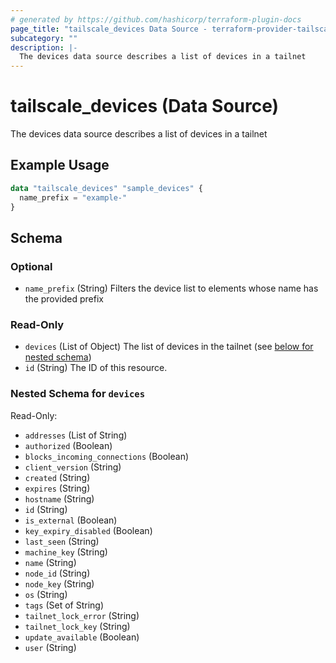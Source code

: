 ```yaml
---
# generated by https://github.com/hashicorp/terraform-plugin-docs
page_title: "tailscale_devices Data Source - terraform-provider-tailscale"
subcategory: ""
description: |-
  The devices data source describes a list of devices in a tailnet
---
```


# tailscale_devices (Data Source)

The devices data source describes a list of devices in a tailnet

## Example Usage

```terraform
data "tailscale_devices" "sample_devices" {
  name_prefix = "example-"
}
```

<!-- schema generated by tfplugindocs -->
## Schema

### Optional

- `name_prefix` (String) Filters the device list to elements whose name has the provided prefix

### Read-Only

- `devices` (List of Object) The list of devices in the tailnet (see [below for nested schema](#nestedatt--devices))
- `id` (String) The ID of this resource.

<a id="nestedatt--devices"></a>
### Nested Schema for `devices`

Read-Only:

- `addresses` (List of String)
- `authorized` (Boolean)
- `blocks_incoming_connections` (Boolean)
- `client_version` (String)
- `created` (String)
- `expires` (String)
- `hostname` (String)
- `id` (String)
- `is_external` (Boolean)
- `key_expiry_disabled` (Boolean)
- `last_seen` (String)
- `machine_key` (String)
- `name` (String)
- `node_id` (String)
- `node_key` (String)
- `os` (String)
- `tags` (Set of String)
- `tailnet_lock_error` (String)
- `tailnet_lock_key` (String)
- `update_available` (Boolean)
- `user` (String)

